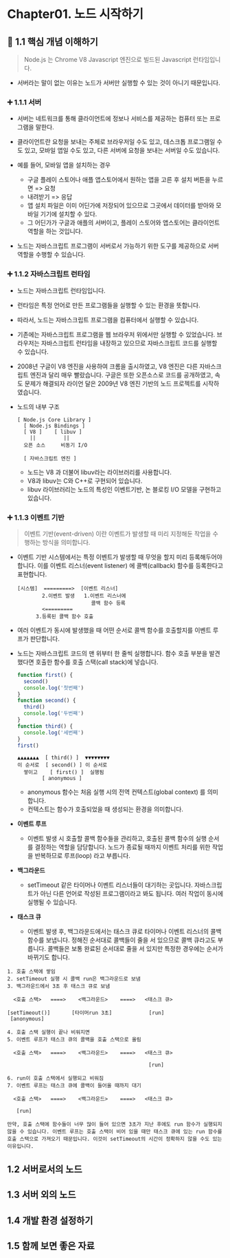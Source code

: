 # Chapter01. 노드 시작하기

## 📌 1.1 핵심 개념 이해하기

> Node.js 는 Chrome V8 Javascript 엔진으로 빌드된 Javascript 런타임입니다.

- 서버라는 말이 없는 이유는 노드가 서버만 실행할 수 있는 것이 아니기 때문입니다.

### ➕ 1.1.1 서버

- 서버는 네트워크를 통해 클라이언트에 정보나 서비스를 제공하는 컴퓨터 또는 프로그램을 말한다.
- 클라이언트란 요청을 보내는 주체로 브라우저일 수도 있고, 데스크톱 프로그램일 수도 있고, 모바일 앱일 수도 있고, 다른 서버에 요청을 보내는 서버일 수도 있습니다.

- 예를 들어, 모바일 앱을 설치하는 경우

  - 구글 플레이 스토어나 애플 앱스토어에서 원하는 앱을 고른 후 설치 버튼을 누르면 => 요청
  - 내려받기 => 응답
  - 앱 설치 파일은 이미 어딘가에 저장되어 있으므로 그곳에서 데이터를 받아와 모바일 기기에 설치할 수 있다.
  - 그 어딘가가 구글과 애플의 서버이고, 플레이 스토어와 앱스토어는 클라이언트 역할을 하는 것입니다.

- 노드는 자바스크립트 프로그램이 서버로서 가능하기 위한 도구를 제공하으로 서버 역할을 수행할 수 있습니다.

### ➕ 1.1.2 자바스크립트 런타임

- 노드는 자바스크립트 런타임입니다.
- 런타임은 특정 언어로 만든 프로그램들을 실행할 수 있는 환경을 뜻합니다.
- 따라서, 노드는 자바스크립트 프로그램을 컴퓨터에서 실행할 수 있습니다.
- 기존에는 자바스크립트 프로그램을 웹 브라우저 위에서만 실행할 수 있었습니다. 브라우저는 자바스크립트 런타임을 내장하고 있으므로 자바스크립트 코드를 실행할 수 있습니다.

- 2008년 구글이 V8 엔진을 사용하여 크롬을 출시하였고, V8 엔진은 다른 자바스크립트 엔진과 달리 매우 빨랐습니다. 구글은 또한 오픈소스로 코드를 공개하였고, 속도 문제가 해결되자 라이언 달은 2009년 V8 엔진 기반의 노드 프로젝트를 시작하였습니다.

- 노드의 내부 구조

  ```
  [ Node.js Core Library ]
    [ Node.js Bindings ]
    [ V8 ]    [ libuv ]
      ||         ||
    오픈 소스     비동기 I/O

    [ 자바스크립트 엔진 ]
  ```

  - 노드는 V8 과 더불어 libuv라는 라이브러리를 사용합니다.
  - V8과 libuv는 C와 C++로 구현되어 있습니다.
  - libuv 라이브러리는 노드의 특성인 이벤트기반, 논 블로킹 I/O 모델을 구현하고 있습니다.

### ➕ 1.1.3 이벤트 기반

> 이벤트 기반(event-driven) 이란 이벤트가 발생할 때 미리 지정해둔 작업을 수행하는 방식을 의미합니다.

- 이벤트 기반 시스템에서는 특정 이벤트가 발생할 때 무엇을 할지 미리 등록해두어야 합니다. 이를 이벤트 리스너(event listener) 에 콜백(callback) 함수를 등록한다고 표현합니다.

  ```
  [시스템]  =========>  [이벤트 리스너]
          2.이벤트 발생   1.이벤트 리스너에
                          콜백 함수 등록
          <=========
        3.등록된 콜백 함수 호출
  ```

- 여러 이벤트가 동시에 발생했을 때 어떤 순서로 콜백 함수를 호출할지를 이벤트 루프가 판단합니다.
- 노드는 자바스크립트 코드의 맨 위부터 한 줄씩 실행합니다. 함수 호출 부분을 발견했다면 호출한 함수를 호출 스택(call stack)에 넣습니다.

  ```javascript
  function first() {
    second()
    console.log('첫번째')
  }
  function second() {
    third()
    console.log('두번째')
  }
  function third() {
    console.log('세번째')
  }
  first()
  ```

  ```
  ▲▲▲▲▲▲▲  [ third() ]  ▼▼▼▼▼▼▼▼
  이 순서로  [ second() ] 이 순서로
    쌓이고    [ first() ]  실행됨
          [ anonymous ]
  ```

  - anonymous 함수는 처음 실행 시의 전역 컨텍스트(global context) 를 의미합니다.
  - 컨텍스트는 함수가 호출되었을 때 생성되는 환경을 의미합니다.

- **이벤트 루프**
  - 이벤트 발생 시 호출할 콜백 함수들을 관리하고, 호출된 콜백 함수의 실행 순서를 결정하는 역할을 담당합니다. 노드가 종료될 때까지 이벤트 처리를 위한 작업을 반복하므로 루프(loop) 라고 부릅니다.
- **백그라운드**
  - setTimeout 같은 타이머나 이벤트 리스너들이 대기하는 곳입니다. 자바스크립트가 아닌 다른 언어로 작성된 프로그램이라고 봐도 됩니다. 여러 작업이 동시에 실행될 수 있습니다.
- **태스크 큐**
  - 이벤트 발생 후, 백그라운드에서는 태스크 큐로 타이머나 이벤트 리스너의 콜백함수를 보냅니다. 정해진 순서대로 콜백들이 줄을 서 있으므로 콜백 큐라고도 부릅니다. 콜백들은 보통 완료된 순서대로 줄을 서 있지만 특정한 경우에는 순서가 바뀌기도 합니다.

```
1. 호출 스택에 쌓임
2. setTimeout 실행 시 콜백 run은 백그라운드로 보냄
3. 백그라운드에서 3초 후 태스크 큐로 보냄

  <호출 스택>   ====>    <백그라운드>    ====>   <태스크 큐>

[setTimeout()]       [타이머run 3초]            [run]
 [anonymous]

4. 호출 스택 실행이 끝나 비워지면
5. 이벤트 루프가 태스크 큐의 콜백을 호출 스택으로 올림

  <호출 스택>   ====>    <백그라운드>    ====>   <태스크 큐>

                                              [run]

6. run이 호출 스택에서 실행되고 비워짐
7. 이벤트 루프는 태스크 큐에 콜백이 들어올 때까지 대기

  <호출 스택>   ====>    <백그라운드>    ====>   <태스크 큐>

   [run]

만약, 호출 스택에 함수들이 너무 많이 들어 있으면 3초가 지난 후에도 run 함수가 실행되지 않을 수 있습니다. 이벤트 루프는 호출 스택이 비어 있을 때만 태스크 큐에 있는 run 함수를 호출 스택으로 가져오기 때문입니다. 이것이 setTimeout의 시간이 정확하지 않을 수도 있는 이유입니다.
```

## 1.2 서버로서의 노드

## 1.3 서버 외의 노드

## 1.4 개발 환경 설정하기

## 1.5 함께 보면 좋은 자료
